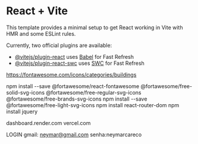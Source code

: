 # React + Vite

This template provides a minimal setup to get React working in Vite with HMR and some ESLint rules.

Currently, two official plugins are available:

- [@vitejs/plugin-react](https://github.com/vitejs/vite-plugin-react/blob/main/packages/plugin-react/README.md) uses [Babel](https://babeljs.io/) for Fast Refresh
- [@vitejs/plugin-react-swc](https://github.com/vitejs/vite-plugin-react-swc) uses [SWC](https://swc.rs/) for Fast Refresh


https://fontawesome.com/icons/categories/buildings

npm install --save @fortawesome/react-fontawesome @fortawesome/free-solid-svg-icons @fortawesome/free-regular-svg-icons @fortawesome/free-brands-svg-icons
npm install --save @fortawesome/free-light-svg-icons
npm install react-router-dom
npm install jquery


dashboard.render.com
vercel.com


LOGIN
gmail: neymar@gmail.com
senha:neymarcareco
